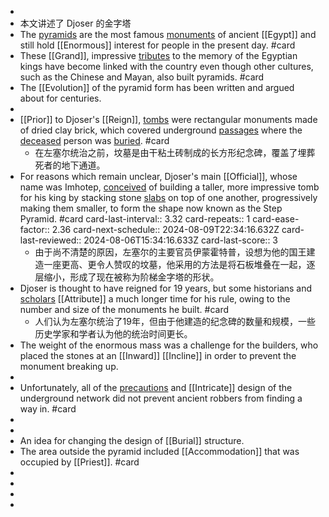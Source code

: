 -
- 本文讲述了 Djoser 的金字塔
- The [pyramids]([[Pyramid]]) are the most famous [monuments]([[Monument]]) of ancient [[Egypt]] and still hold [[Enormous]] interest for people in the present day. #card
- These [[Grand]], impressive [tributes]([[Tribute]]) to the memory of the Egyptian kings have become linked with the country even though other cultures, such as the Chinese and Mayan, also built pyramids. #card
- The [[Evolution]] of the pyramid form has been written and argued about for centuries.
-
- [[Prior]] to Djoser's [[Reign]], [tombs]([[Tomb]]) were rectangular monuments made of dried clay brick, which covered underground [passages]([[Passage]]) where the [deceased]([[Decease]]) person was [buried]([[Bury]]). #card
	- 在左塞尔统治之前，坟墓是由干粘土砖制成的长方形纪念碑，覆盖了埋葬死者的地下通道。
- For reasons which remain unclear, Djoser's main [[Official]], whose name was Imhotep, [conceived]([[Conceive]]) of building a taller, more impressive tomb for his king by stacking stone [slabs]([[Slab]]) on top of one another, progressively making them smaller, to form the shape now known as the Step Pyramid. #card
  card-last-interval:: 3.32
  card-repeats:: 1
  card-ease-factor:: 2.36
  card-next-schedule:: 2024-08-09T22:34:16.632Z
  card-last-reviewed:: 2024-08-06T15:34:16.633Z
  card-last-score:: 3
	- 由于尚不清楚的原因，左塞尔的主要官员伊蒙霍特普，设想为他的国王建造一座更高、更令人赞叹的坟墓，他采用的方法是将石板堆叠在一起，逐层缩小，形成了现在被称为阶梯金字塔的形状。
- Djoser is thought to have reigned for 19 years, but some historians and [scholars]([[Scholar]]) [[Attribute]] a much longer time for his rule, owing to the number and size of the monuments he built. #card
	- 人们认为左塞尔统治了19年，但由于他建造的纪念碑的数量和规模，一些历史学家和学者认为他的统治时间更长。
- The weight of the enormous mass was a challenge for the builders, who placed the stones at an [[Inward]] [[Incline]] in order to prevent the monument breaking up.
-
- Unfortunately, all of the [precautions]([[Precaution]]) and [[Intricate]] design of the underground network did not prevent ancient robbers from finding a way in. #card
-
-
- An idea for changing the design of [[Burial]] structure.
- The area outside the pyramid included [[Accommodation]] that was occupied by [[Priest]]. #card
-
-
-
-